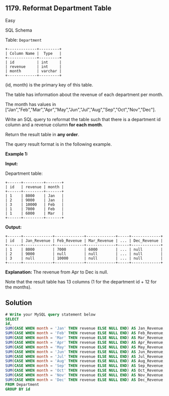 ## 1179\. Reformat Department Table

Easy

SQL Schema

Table: `Department`

    +-------------+---------+
    | Column Name |  Type   |
    +-------------+---------+
    | id          | int     |
    | revenue     | int     |
    | month       | varchar |
    +-------------+---------+

(id, month) is the primary key of this table.

The table has information about the revenue of each department per month.

The month has values in ["Jan","Feb","Mar","Apr","May","Jun","Jul","Aug","Sep","Oct","Nov","Dec"].

Write an SQL query to reformat the table such that there is a department id column and a revenue column **for each month**.

Return the result table in **any order**.

The query result format is in the following example.

**Example 1:**

**Input:**

Department table:

    +------+---------+-------+
    | id   | revenue | month |
    +------+---------+-------+
    | 1    | 8000    | Jan   |
    | 2    | 9000    | Jan   |
    | 3    | 10000   | Feb   |
    | 1    | 7000    | Feb   |
    | 1    | 6000    | Mar   |
    +------+---------+-------+

**Output:**

    +------+-------------+-------------+-------------+-----+-------------+
    | id   | Jan_Revenue | Feb_Revenue | Mar_Revenue | ... | Dec_Revenue |
    +------+-------------+-------------+-------------+-----+-------------+
    | 1    | 8000        | 7000        | 6000        | ... | null        |
    | 2    | 9000        | null        | null        | ... | null        |
    | 3    | null        | 10000       | null        | ... | null        |
    +------+-------------+-------------+-------------+-----+-------------+

**Explanation:** The revenue from Apr to Dec is null.

Note that the result table has 13 columns (1 for the department id + 12 for the months).

## Solution

```sql
# Write your MySQL query statement below
SELECT
id,
SUM(CASE WHEN month = 'Jan' THEN revenue ELSE NULL END) AS Jan_Revenue,
SUM(CASE WHEN month = 'Feb' THEN revenue ELSE NULL END) AS Feb_Revenue,
SUM(CASE WHEN month = 'Mar' THEN revenue ELSE NULL END) AS Mar_Revenue,
SUM(CASE WHEN month = 'Apr' THEN revenue ELSE NULL END) AS Apr_Revenue,
SUM(CASE WHEN month = 'May' THEN revenue ELSE NULL END) AS May_Revenue,
SUM(CASE WHEN month = 'Jun' THEN revenue ELSE NULL END) AS Jun_Revenue,
SUM(CASE WHEN month = 'Jul' THEN revenue ELSE NULL END) AS Jul_Revenue,
SUM(CASE WHEN month = 'Aug' THEN revenue ELSE NULL END) AS Aug_Revenue,
SUM(CASE WHEN month = 'Sep' THEN revenue ELSE NULL END) AS Sep_Revenue,
SUM(CASE WHEN month = 'Oct' THEN revenue ELSE NULL END) AS Oct_Revenue,
SUM(CASE WHEN month = 'Nov' THEN revenue ELSE NULL END) AS Nov_Revenue,
SUM(CASE WHEN month = 'Dec' THEN revenue ELSE NULL END) AS Dec_Revenue
FROM Department
GROUP BY id
```